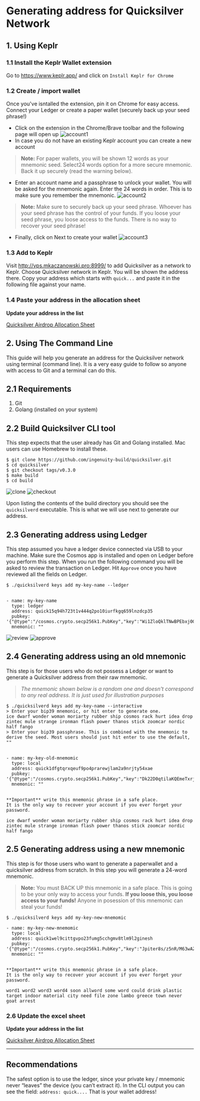 # Generating address for Quicksilver Network
## 1. Using Keplr
### 1.1 Install the Keplr Wallet extension
Go to https://www.keplr.app/ and click on `Install Keplr for Chrome`

### 1.2 Create / import wallet
Once you've isntalled the extension, pin it on Chrome for easy access. Connect your Ledger or create a paper wallet (securely back up your seed phrase!)

- Click on the extension in the Chrome/Brave toolbar and the following page will open up
![account1](./screenshots/account1.png)
- In case you do not have an existing Keplr account you can create a new account

> **Note:** For paper wallets, you will be shown 12 words as your mnemonic seed. Select24 words option for a more secure mnemonic. Back it up securely (read the warning below). 

- Enter an account name and a passphrase to unlock your wallet. You will be asked for the mnemonic again. Enter the 24 words in order. This is to make sure you remember the mnemonic.
![account2](./screenshots/account2.png)
> **Note:** Make sure to securely back up your seed phrase. Whoever has your seed phrase has the control of your funds. If you loose your seed phrase, you loose access to the funds. There is no way to recover your seed phrase!

- Finally, click on Next to create your wallet
![account3](./screenshots/account3.png)

### 1.3 Add to Keplr
Visit http://vps.mkaczanowski.pro:8999/ to add Quicksilver as a network to Keplr. Choose Quicksilver network in Keplr. You will be shown the address there. Copy your address which starts with `quick...` and paste it in the following file against your name.

### 1.4 Paste your address in the allocation sheet
**Update your address in the list**

[Quicksilver Airdrop Allocation Sheet](https://docs.google.com/spreadsheets/d/1ggb_UiL8P3bqKv5C9H8dKGq7gPK3G-1JvqxwzPwtWoQ/edit#gid=0)

## 2. Using The Command Line
This guide will help you generate an address for the Quicksilver network using terminal (command line). It is a very easy guide to follow so anyone with access to Git and a terminal can do this.

## 2.1 Requirements
1. Git
2. Golang (installed on your system)

## 2.2 Build Quicksilver CLI tool
This step expects that the user already has Git and Golang installed. Mac users can use Homebrew to install these.

```
$ git clone https://github.com/ingenuity-build/quicksilver.git
$ cd quicksilver
$ git checkout tags/v0.3.0
$ make build
$ cd build
```
![clone](./screenshots/clone.png)
![checkout](./screenshots/checkout.png)

Upon listing the contents of the build directory you should see the `quicksilverd` executable. This is what we will use next to generate our address.

## 2.3 Generating address using Ledger
This step assumed you have a ledger device connected via USB to your machine. Make sure the Cosmos app is installed and open on Ledger before you perform this step. When you run the following command you will be asked to review the transaction on Ledger. Hit `Approve` once you have reviewed all the fields on Ledger.

```
$ ./quicksilverd keys add my-key-name --ledger 


- name: my-key-name
  type: ledger
  address: quick15q94h723t1v444q2po10iurfkgq659lnzdcp35
  pubkey: '{"@type":"/cosmos.crypto.secp256k1.PubKey","key":"Wi1ZloQklTNwBPEbxj0GEnMivbdTiPo85jo+1qL34sxV"}'
  mnemonic: ""
```


![review](./screenshots/review_ledger.jpeg)
![approve](./screenshots/approve_ledger.jpeg)

## 2.4 Generating address using an old mnemonic
This step is for those users who do not possess a Ledger or want to generate a Quicksilver address from their raw mnemonic. 


> _The mnemonic shown below is a random one and doesn't correspond to any real address. It is just used for illustration purposes_

```
$ ./quicksilverd keys add my-key-name --interactive
> Enter your bip39 mnemonic, or hit enter to generate one.
ice dwarf wonder woman moriarty rubber ship cosmos rack hurt idea drop zintec mule strange ironman flash power thanos stick zoomcar nordic half fango
> Enter your bip39 passphrase. This is combined with the mnemonic to derive the seed. Most users should just hit enter to use the default, ""


- name: my-key-old-mnemomic
  type: local
  address: quick1dfgtqrxqeuf9po4prarewjlam2a9nrjty54xae
  pubkey: '{"@type":"/cosmos.crypto.secp256k1.PubKey","key":"Dk22D0qtilaKQEmeTxrjXXowoy753v8HupMJtJmAcW52"}'
  mnemonic: ""


**Important** write this mnemonic phrase in a safe place.
It is the only way to recover your account if you ever forget your password.

ice dwarf wonder woman moriarty rubber ship cosmos rack hurt idea drop zintec mule strange ironman flash power thanos stick zoomcar nordic half fango
```

## 2.5 Generating address using a new mnemonic
This step is for those users who want to generate a paperwallet and a quicksilver address from scratch. In this step you will generate a 24-word mnemonic. 

> **Note:** You must BACK UP this mnemonic in a safe place. This is going to be your only way to access your funds. **If you loose this, you loose access to your funds!** Anyone in posession of this mnemonic can steal your funds!

```
$ ./quicksilverd keys add my-key-new-mnemomic

- name: my-key-new-mnemomic
  type: local
  address: quick1wel9cittgvpo23fumg5cchgmv8tlm9l2ginesh
  pubkey: '{"@type":"/cosmos.crypto.secp256k1.PubKey","key":"Jpiter8s/z5nR/M63wAZ8ZaQ+Nhsahasgh/ADf3HEz0Z"}'
  mnemonic: ""


**Important** write this mnemonic phrase in a safe place.
It is the only way to recover your account if you ever forget your password.

word1 word2 word3 word4 soon allword some word could drink plastic target indoor material city need file zone lambo greece town never goat arrest
```

### 2.6 Update the excel sheet

**Update your address in the list**

[Quicksilver Airdrop Allocation Sheet](https://docs.google.com/spreadsheets/d/1ggb_UiL8P3bqKv5C9H8dKGq7gPK3G-1JvqxwzPwtWoQ/edit#gid=0)

---

## Recommendations

The safest option is to use the ledger, since your private key / mnemonic never “leaves” the device (you can’t extract it). In the CLI output you can see the field: `address: quick....` That is your wallet address!